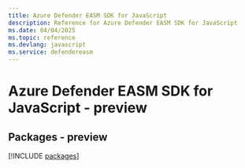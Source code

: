 ```yaml
---
title: Azure Defender EASM SDK for JavaScript
description: Reference for Azure Defender EASM SDK for JavaScript
ms.date: 04/04/2025
ms.topic: reference
ms.devlang: javascript
ms.service: defendereasm
---
```

# Azure Defender EASM SDK for JavaScript - preview
## Packages - preview
[!INCLUDE [packages](defender-easm-index.md)]